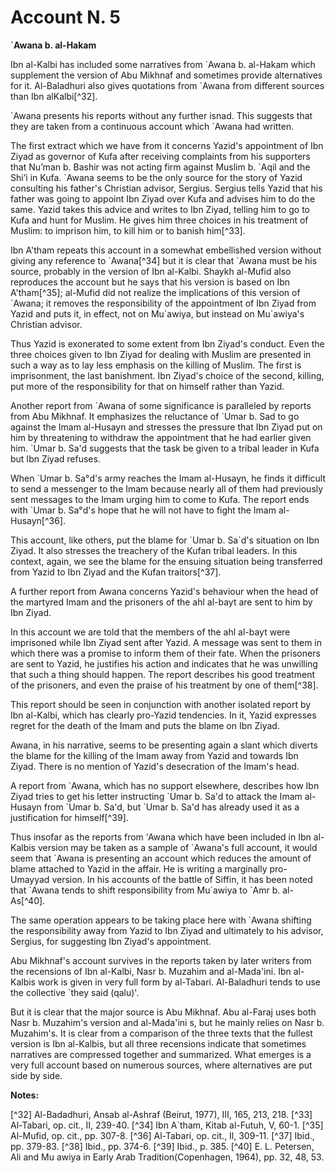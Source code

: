 Account N. 5
============

**\`Awana b. al-Hakam**

Ibn al-Kalbi has included some narratives from \`Awana b. al-Hakam
which supplement the version of Abu Mikhnaf and sometimes provide
alternatives for it. Al-Baladhuri also gives quotations from \`Awana
from different sources than Ibn al­Kalbi[^32].

\`Awana presents his reports without any further isnad. This suggests
that they are taken from a continuous account which \`Awana had
written.

The first extract which we have from it concerns Yazid's appointment of
Ibn Ziyad as governor of Kufa after receiving complaints from his
supporters that Nu’man b. Bashir was not acting firm against Muslim b.
\`Aqil and the Shi’i in Kufa. \`Awana seems to be the only source for
the story of Yazid consulting his father's Christian advisor, Sergius.
Sergius tells Yazid that his father was going to appoint Ibn Ziyad over
Kufa and advises him to do the same. Yazid takes this advice and writes
to Ibn Ziyad, telling him to go to Kufa and hunt for Muslim. He gives
him three choices in his treatment of Muslim: to imprison him, to kill
him or to banish him[^33].

Ibn A'tham repeats this account in a somewhat embellished version
without giving any reference to \`Awana[^34] but it is clear that \`Awana
must be his source, probably in the version of Ibn al-Kalbi. Shaykh
al-Mufid also reproduces the account but he says that his version is
based on Ibn A'tham[^35]; al-Mufid did not realize the implications of
this version of \`Awana; it removes the responsibility of the
appointment of Ibn Ziyad from Yazid and puts it, in effect, not on
Mu\`awiya, but instead on Mu\`awiya's Christian advisor.

Thus Yazid is exonerated to some extent from Ibn Ziyad's conduct. Even
the three choices given to Ibn Ziyad for dealing with Muslim are
presented in such a way as to lay less emphasis on the killing of
Muslim. The first is imprisonment, the last banishment. Ibn Ziyad's
choice of the second, killing, put more of the responsibility for that
on himself rather than Yazid.

Another report from \`Awana of some significance is paralleled by
reports from Abu Mikhnaf. It emphasizes the reluctance of \`Umar b. Sad
to go against the Imam al-Husayn and stresses the pressure that Ibn
Ziyad put on him by threatening to withdraw the appointment that he had
earlier given him. \`Umar b. Sa'd suggests that the task be given to a
tribal leader in Kufa but Ibn Ziyad refuses.

When \`Umar b. Sa°d's army reaches the Imam al-Husayn, he finds it
difficult to send a messenger to the Imam because nearly all of them had
previously sent messages to the Imam urging him to come to Kufa. The
report ends with \`Umar b. Sa°d's hope that he will not have to fight
the Imam al-Husayn[^36].

This account, like others, put the blame for \`Umar b. Sa\`d's
situation on Ibn Ziyad. It also stresses the treachery of the Kufan
tribal leaders. In this context, again, we see the blame for the ensuing
situation being transferred from Yazid to Ibn Ziyad and the Kufan
traitors[^37].

A further report from Awana concerns Yazid's behaviour when the head of
the martyred Imam and the prisoners of the ahl al-bayt are sent to him
by Ibn Ziyad.

In this account we are told that the members of the ahl al-bayt were
imprisoned while Ibn Ziyad sent after Yazid. A message was sent to them
in which there was a promise to inform them of their fate. When the
prisoners are sent to Yazid, he justifies his action and indicates that
he was unwilling that such a thing should happen. The report describes
his good treatment of the prisoners, and even the praise of his
treatment by one of them[^38].

This report should be seen in conjunction with another isolated report
by Ibn al-Kalbi, which has clearly pro-Yazid tendencies. In it, Yazid
expresses regret for the death of the Imam and puts the blame on Ibn
Ziyad.

Awana, in his narrative, seems to be presenting again a slant which
diverts the blame for the killing of the Imam away from Yazid and
towards Ibn Ziyad. There is no mention of Yazid's desecration of the
Imam's head.

A report from \`Awana, which has no support elsewhere, describes how
Ibn Ziyad tries to get his letter instructing \`Umar b. Sa'd to attack
the Imam al-Husayn from \`Umar b. Sa'd, but \`Umar b. Sa'd has already
used it as a justification for himself[^39].

Thus insofar as the reports from 'Awana which have been included in Ibn
al-Kalbis version may be taken as a sample of \`Awana's full account, it
would seem that \`Awana is presenting an account which reduces the
amount of blame attached to Yazid in the affair. He is writing a
marginally pro-Umayyad version. In his accounts of the battle of Siffin,
it has been noted that \`Awana tends to shift responsibility from
Mu\`awiya to \`Amr b. al-As[^40].

The same operation appears to be taking place here with \`Awana
shifting the responsibility away from Yazid to Ibn Ziyad and ultimately
to his advisor, Sergius, for suggesting Ibn Ziyad's appointment.

Abu Mikhnaf's account survives in the reports taken by later writers
from the recensions of Ibn al-Kalbi, Nasr b. Muzahim and al-Mada'ini.
Ibn al-Kalbis work is given in very full form by al-Tabari. Al-Baladhuri
tends to use the collective \`they said (qalu)'.

But it is clear that the major source is Abu Mikhnaf. Abu al-Faraj uses
both Nasr b. Muzahim's version and al-Mada'ini s, but he mainly relies
on Nasr b. Muzahim's. It is clear from a comparison of the three texts
that the fullest version is Ibn al-Kalbis, but all three recensions
indicate that sometimes narratives are compressed together and
summarized. What emerges is a very full account based on numerous
sources, where alternatives are put side by side.

**Notes:**

[^32] Al-Badadhuri, Ansab al-Ashraf (Beirut, 1977), III, 165, 213,
218.
[^33] Al-Tabari, op. cit., II, 239-40.
[^34] Ibn A\`tham, Kitab al-Futuh, V, 60-1.
[^35] Al-Mufid, op. cit., pp. 307-8.
[^36] Al-Tabari, op. cit., Il, 309-11.
[^37] Ibid., pp. 379-83.
[^38] Ibid., pp. 374-6.
[^39] Ibid., p. 385.
[^40] E. L. Petersen, Ali and Mu awiya in Early Arab
Tradition(Copenhagen, 1964), pp. 32, 48, 53.

